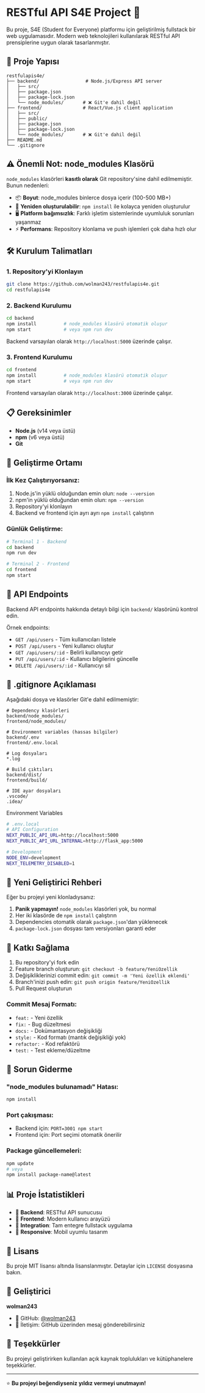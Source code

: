 # RESTful API S4E Project 🚀

Bu proje, S4E (Student for Everyone) platformu için geliştirilmiş fullstack bir web uygulamasıdır. Modern web teknolojileri kullanılarak RESTful API prensiplerine uygun olarak tasarlanmıştır.

## 📁 Proje Yapısı

```
restfulapis4e/
├── backend/                 # Node.js/Express API server
│   ├── src/
│   ├── package.json
│   ├── package-lock.json
│   └── node_modules/       # ❌ Git'e dahil değil
├── frontend/               # React/Vue.js client application
│   ├── src/
│   ├── public/
│   ├── package.json
│   ├── package-lock.json
│   └── node_modules/       # ❌ Git'e dahil değil
├── README.md
└── .gitignore
```

## ⚠️ Önemli Not: node_modules Klasörü

`node_modules` klasörleri **kasıtlı olarak** Git repository'sine dahil edilmemiştir. Bunun nedenleri:

- 📦 **Boyut**: node_modules binlerce dosya içerir (100-500 MB+)
- 🔄 **Yeniden oluşturulabilir**: `npm install` ile kolayca yeniden oluşturulur
- 🖥️ **Platform bağımsızlık**: Farklı işletim sistemlerinde uyumluluk sorunları yaşanmaz
- ⚡ **Performans**: Repository klonlama ve push işlemleri çok daha hızlı olur

## 🛠️ Kurulum Talimatları

### 1. Repository'yi Klonlayın
```bash
git clone https://github.com/wolman243/restfulapis4e.git
cd restfulapis4e
```

### 2. Backend Kurulumu
```bash
cd backend
npm install          # node_modules klasörü otomatik oluşur
npm start            # veya npm run dev
```

Backend varsayılan olarak `http://localhost:5000` üzerinde çalışır.

### 3. Frontend Kurulumu
```bash
cd frontend
npm install          # node_modules klasörü otomatik oluşur
npm start            # veya npm run dev
```

Frontend varsayılan olarak `http://localhost:3000` üzerinde çalışır.

## 📋 Gereksinimler

- **Node.js** (v14 veya üstü)
- **npm** (v6 veya üstü)
- **Git**

## 🔧 Geliştirme Ortamı

### İlk Kez Çalıştırıyorsanız:
1. Node.js'in yüklü olduğundan emin olun: `node --version`
2. npm'in yüklü olduğundan emin olun: `npm --version`
3. Repository'yi klonlayın
4. Backend ve frontend için ayrı ayrı `npm install` çalıştırın

### Günlük Geliştirme:
```bash
# Terminal 1 - Backend
cd backend
npm run dev

# Terminal 2 - Frontend  
cd frontend
npm start
```

## 📝 API Endpoints

Backend API endpoints hakkında detaylı bilgi için `backend/` klasörünü kontrol edin.

Örnek endpoints:
- `GET /api/users` - Tüm kullanıcıları listele
- `POST /api/users` - Yeni kullanıcı oluştur
- `GET /api/users/:id` - Belirli kullanıcıyı getir
- `PUT /api/users/:id` - Kullanıcı bilgilerini güncelle
- `DELETE /api/users/:id` - Kullanıcıyı sil

## 🚫 .gitignore Açıklaması

Aşağıdaki dosya ve klasörler Git'e dahil edilmemiştir:

```
# Dependency klasörleri
backend/node_modules/
frontend/node_modules/

# Environment variables (hassas bilgiler)
backend/.env
frontend/.env.local

# Log dosyaları
*.log

# Build çıktıları
backend/dist/
frontend/build/

# IDE ayar dosyaları
.vscode/
.idea/
```
Environment Variables

```bash
# .env.local
# API Configuration
NEXT_PUBLIC_API_URL=http://localhost:5000
NEXT_PUBLIC_API_URL_INTERNAL=http://flask_app:5000

# Development
NODE_ENV=development
NEXT_TELEMETRY_DISABLED=1
```

## 🔄 Yeni Geliştirici Rehberi

Eğer bu projeyi yeni klonladıysanız:

1. **Panik yapmayın!** `node_modules` klasörleri yok, bu normal
2. Her iki klasörde de `npm install` çalıştırın
3. Dependencies otomatik olarak `package.json`'dan yüklenecek
4. `package-lock.json` dosyası tam versiyonları garanti eder

## 🤝 Katkı Sağlama

1. Bu repository'yi fork edin
2. Feature branch oluşturun: `git checkout -b feature/YeniOzellik`
3. Değişikliklerinizi commit edin: `git commit -m 'Yeni özellik eklendi'`
4. Branch'inizi push edin: `git push origin feature/YeniOzellik`
5. Pull Request oluşturun

### Commit Mesaj Formatı:
- `feat:` - Yeni özellik
- `fix:` - Bug düzeltmesi
- `docs:` - Dokümantasyon değişikliği
- `style:` - Kod formatı (mantık değişikliği yok)
- `refactor:` - Kod refaktörü
- `test:` - Test ekleme/düzeltme

## 🐛 Sorun Giderme

### "node_modules bulunamadı" Hatası:
```bash
npm install
```

### Port çakışması:
- Backend için: `PORT=3001 npm start`
- Frontend için: Port seçimi otomatik önerilir

### Package güncellemeleri:
```bash
npm update
# veya
npm install package-name@latest
```

## 📊 Proje İstatistikleri

- 📂 **Backend**: RESTful API sunucusu
- 🎨 **Frontend**: Modern kullanıcı arayüzü  
- 🔗 **Integration**: Tam entegre fullstack uygulama
- 📱 **Responsive**: Mobil uyumlu tasarım

## 📄 Lisans

Bu proje MIT lisansı altında lisanslanmıştır. Detaylar için `LICENSE` dosyasına bakın.

## 👤 Geliştirici

**wolman243**
- 🐙 GitHub: [@wolman243](https://github.com/wolman243)
- 📧 İletişim: GitHub üzerinden mesaj gönderebilirsiniz

## 🙏 Teşekkürler

Bu projeyi geliştirirken kullanılan açık kaynak toplulukları ve kütüphanelere teşekkürler.

---

⭐ **Bu projeyi beğendiyseniz yıldız vermeyi unutmayın!**

